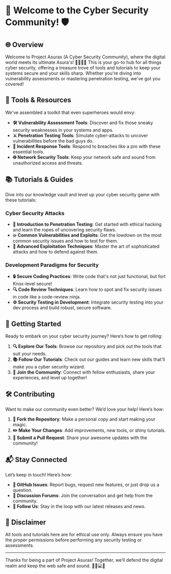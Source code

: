 # 🚀 Welcome to the Cyber Security Community! 🛡️

## 🌐 Overview

Welcome to Project Asuras (A Cyber Security Community), where the digital world meets its ultimate Asura's! 🦸‍♂️🦸‍♀️ This is your go-to hub for all things cyber security, offering a treasure trove of tools and tutorials to keep your systems secure and your skills sharp. Whether you're diving into vulnerability assessments or mastering penetration testing, we've got you covered!

## 🔧 Tools & Resources

We've assembled a toolkit that even superheroes would envy:

- **🛠️ Vulnerability Assessment Tools**: Discover and fix those sneaky security weaknesses in your systems and apps.
- **⚔️ Penetration Testing Tools**: Simulate cyber-attacks to uncover vulnerabilities before the bad guys do.
- **🚨 Incident Response Tools**: Respond to breaches like a pro with these essential tools.
- **🌐 Network Security Tools**: Keep your network safe and sound from unauthorized access and threats.

## 📚 Tutorials & Guides

Dive into our knowledge vault and level up your cyber security game with these tutorials:

### **Cyber Security Attacks**

- **👾 Introduction to Penetration Testing**: Get started with ethical hacking and learn the ropes of uncovering security flaws.
- **💥 Common Vulnerabilities and Exploits**: Get the lowdown on the most common security issues and how to test for them.
- **🎯 Advanced Exploitation Techniques**: Master the art of sophisticated attacks and how to defend against them.

### **Development Paradigms for Security**

- **🔒 Secure Coding Practices**: Write code that's not just functional, but fort Knox-level secure!
- **🔍 Code Review Techniques**: Learn how to spot and fix security issues in code like a code-review ninja.
- **⚙️ Security Testing in Development**: Integrate security testing into your dev process and build robust, secure software.

## 🚀 Getting Started

Ready to embark on your cyber security journey? Here’s how to get rolling:

1. **🔍 Explore Our Tools**: Browse our repository and pick out the tools that suit your needs.
2. **📚 Follow Our Tutorials**: Check out our guides and learn new skills that'll make you a cyber security wizard.
3. **🌟 Join the Community**: Connect with fellow enthusiasts, share your experiences, and level up together!

## 🛠️ Contributing

Want to make our community even better? We’d love your help! Here’s how:

1. **🍴 Fork the Repository**: Make a personal copy and start making your magic.
2. **✏️ Make Your Changes**: Add improvements, new tools, or shiny tutorials.
3. **🔄 Submit a Pull Request**: Share your awesome updates with the community!

## 📬 Stay Connected

Let’s keep in touch! Here’s how:

- **🐞 GitHub Issues**: Report bugs, request new features, or just drop us a question.
- **💬 Discussion Forums**: Join the conversation and get help from the community.
- **🔔 Follow Us**: Stay in the loop with our latest releases and news.

## 🚨 Disclaimer

All tools and tutorials here are for ethical use only. Always ensure you have the proper permissions before performing any security testing or assessments.

---

Thanks for being a part of Project Asuras! Together, we’ll defend the digital realm and keep the web safe and sound. 🕵️‍♂️💻✨
